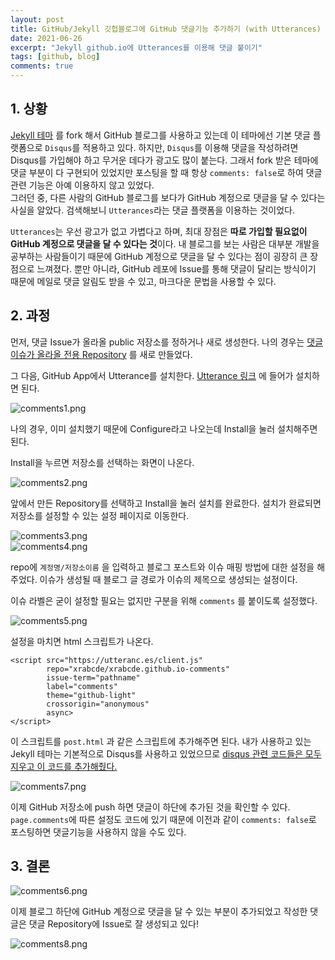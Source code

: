 ```yaml
---
layout: post
title: GitHub/Jekyll 깃헙블로그에 GitHub 댓글기능 추가하기 (with Utterances)
date: 2021-06-26
excerpt: "Jekyll github.io에 Utterances를 이용해 댓글 붙이기"
tags: [github, blog]
comments: true
---
```


## 1. 상황
[Jekyll 테마](https://taylantatli.github.io/Moon/) 를 fork 해서 GitHub 블로그를 사용하고 있는데
이 테마에선 기본 댓글 플랫폼으로 `Disqus`를 적용하고 있다. 하지만, `Disqus`를 이용해 댓글을 작성하려면
Disqus를 가입해야 하고 무거운 데다가 광고도 많이 붙는다. 
그래서 fork 받은 테마에 댓글 부분이 다 구현되어 있었지만 포스팅을 할 때 항상 `comments: false`로 하여
댓글 관련 기능은 아예 이용하지 않고 있었다.  
그러던 중, 다른 사람의 GitHub 블로그를 보다가 GitHub 계정으로 댓글을 달 수 있다는 사실을 알았다. 
검색해보니 `Utterances`라는 댓글 플랫폼을 이용하는 것이었다.  

`Utterances`는 우선 광고가 없고 가볍다고 하며, 최대 장점은 **따로 가입할 필요없이 GitHub 계정으로 댓글을 달 수 있다는 것**이다.
내 블로그를 보는 사람은 대부분 개발을 공부하는 사람들이기 때문에 GitHub 계정으로 댓글을 달 수 있다는 점이 굉장히 큰 장점으로 느껴졌다.
뿐만 아니라, GitHub 레포에 Issue를 통해 댓글이 달리는 방식이기 때문에 메일로 댓글 알림도 받을 수 있고,
마크다운 문법을 사용할 수 있다.

## 2. 과정
먼저, 댓글 Issue가 올라올 public 저장소를 정하거나 새로 생성한다.
나의 경우는 [댓글 이슈가 올라올 전용 Repository](https://github.com/xrabcde/xrabcde.github.io-comments) 를 새로 만들었다.

그 다음, GitHub App에서 Utterance를 설치한다. [Utterance 링크](https://github.com/apps/utterances) 에 들어가 설치하면 된다.
<div style="width:600px !important; margin:0 auto">
<img src="/assets/img/comments1.png" alt="comments1.png">
</div>

나의 경우, 이미 설치했기 때문에 Configure라고 나오는데 Install을 눌러 설치해주면 된다.

Install을 누르면 저장소를 선택하는 화면이 나온다.
<div style="width:600px !important; margin:0 auto">
<img src="/assets/img/comments2.png" alt="comments2.png">
</div>

앞에서 만든 Repository를 선택하고 Install을 눌러 설치를 완료한다. 설치가 완료되면 저장소를 설정할 수 있는 설정 페이지로 이동한다.
<div style="width:600px !important; margin:0 auto">
<img src="/assets/img/comments3.png" alt="comments3.png">
</div>

<div style="width:600px !important; margin:0 auto">
<img src="/assets/img/comments4.png" alt="comments4.png">
</div>

repo에 `계정명/저장소이름` 을 입력하고 블로그 포스트와 이슈 매핑 방법에 대한 설정을 해주었다.
이슈가 생성될 때 블로그 글 경로가 이슈의 제목으로 생성되는 설정이다.

이슈 라벨은 굳이 설정할 필요는 없지만 구분을 위해 `comments` 를 붙이도록 설정했다.
<div style="width:600px !important; margin:0 auto">
<img src="/assets/img/comments5.png" alt="comments5.png">
</div>

설정을 마치면 html 스크립트가 나온다.
```
<script src="https://utteranc.es/client.js"
        repo="xrabcde/xrabcde.github.io-comments"
        issue-term="pathname"
        label="comments"
        theme="github-light"
        crossorigin="anonymous"
        async>
</script>
```
이 스크립트를 `post.html` 과 같은 스크립트에 추가해주면 된다.
내가 사용하고 있는 Jekyll 테마는 기본적으로 Disqus를 사용하고 있었으므로 [disqus 관련 코드들은 모두 지우고 이 코드를 추가해줬다.](https://github.com/xrabcde/xrabcde.github.io/commit/b4aef9df34ce44ca330f86d5f158423c281deef9)
<div style="width:700px !important; margin:0 auto">
<img src="/assets/img/comments7.png" alt="comments7.png">
</div>

이제 GitHub 저장소에 push 하면 댓글이 하단에 추가된 것을 확인할 수 있다.
`page.comments`에 따른 설정도 코드에 있기 때문에 이전과 같이 `comments: false`로 포스팅하면 댓글기능을 사용하지 않을 수도 있다.

## 3. 결론
<div style="width:700px !important; margin:0 auto">
<img src="/assets/img/comments6.png" alt="comments6.png">
</div>

이제 블로그 하단에 GitHub 계정으로 댓글을 달 수 있는 부분이 추가되었고 
작성한 댓글은 댓글 Repository에 Issue로 잘 생성되고 있다!

<div style="width:700px !important; margin:0 auto">
<img src="/assets/img/comments8.png" alt="comments8.png">
</div>
